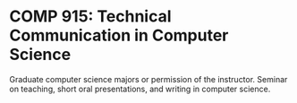# COMP 915: Technical Communication in Computer Science

Graduate computer science majors or permission of the instructor. Seminar on teaching, short oral presentations, and writing in computer science.